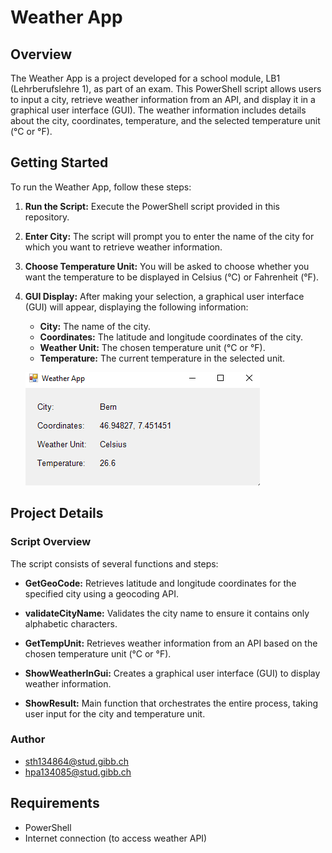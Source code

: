 # Weather App

## Overview

The Weather App is a project developed for a school module, LB1 (Lehrberufslehre 1), as part of an exam. This PowerShell script allows users to input a city, retrieve weather information from an API, and display it in a graphical user interface (GUI). The weather information includes details about the city, coordinates, temperature, and the selected temperature unit (°C or °F).

## Getting Started

To run the Weather App, follow these steps:

1. **Run the Script:** Execute the PowerShell script provided in this repository.

2. **Enter City:** The script will prompt you to enter the name of the city for which you want to retrieve weather information.

3. **Choose Temperature Unit:** You will be asked to choose whether you want the temperature to be displayed in Celsius (°C) or Fahrenheit (°F).

4. **GUI Display:** After making your selection, a graphical user interface (GUI) will appear, displaying the following information:
   - **City:** The name of the city.
   - **Coordinates:** The latitude and longitude coordinates of the city.
   - **Weather Unit:** The chosen temperature unit (°C or °F).
   - **Temperature:** The current temperature in the selected unit.

   ![Weather App GUI](image.png)

## Project Details

### Script Overview

The script consists of several functions and steps:

- **GetGeoCode:** Retrieves latitude and longitude coordinates for the specified city using a geocoding API.

- **validateCityName:** Validates the city name to ensure it contains only alphabetic characters.

- **GetTempUnit:** Retrieves weather information from an API based on the chosen temperature unit (°C or °F).

- **ShowWeatherInGui:** Creates a graphical user interface (GUI) to display weather information.

- **ShowResult:** Main function that orchestrates the entire process, taking user input for the city and temperature unit.

### Author

- sth134864@stud.gibb.ch
- hpa134085@stud.gibb.ch

## Requirements

- PowerShell
- Internet connection (to access weather API)



